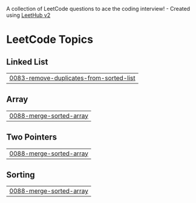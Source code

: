 A collection of LeetCode questions to ace the coding interview! - Created using [LeetHub v2](https://github.com/arunbhardwaj/LeetHub-2.0)
<!---LeetCode Topics Start-->
# LeetCode Topics
## Linked List
|  |
| ------- |
| [0083-remove-duplicates-from-sorted-list](https://github.com/Z9TONEDEVELOPER/LeetCode-Solutions-ZETCode/tree/master/0083-remove-duplicates-from-sorted-list) |
## Array
|  |
| ------- |
| [0088-merge-sorted-array](https://github.com/Z9TONEDEVELOPER/LeetCode-Solutions-ZETCode/tree/master/0088-merge-sorted-array) |
## Two Pointers
|  |
| ------- |
| [0088-merge-sorted-array](https://github.com/Z9TONEDEVELOPER/LeetCode-Solutions-ZETCode/tree/master/0088-merge-sorted-array) |
## Sorting
|  |
| ------- |
| [0088-merge-sorted-array](https://github.com/Z9TONEDEVELOPER/LeetCode-Solutions-ZETCode/tree/master/0088-merge-sorted-array) |
<!---LeetCode Topics End-->